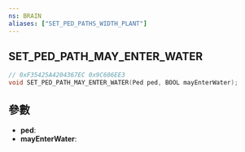 ```yaml
---
ns: BRAIN
aliases: ["SET_PED_PATHS_WIDTH_PLANT"]
---
```

## SET_PED_PATH_MAY_ENTER_WATER

```c
// 0xF35425A4204367EC 0x9C606EE3
void SET_PED_PATH_MAY_ENTER_WATER(Ped ped, BOOL mayEnterWater);
```


## 參數
* **ped**: 
* **mayEnterWater**: 


